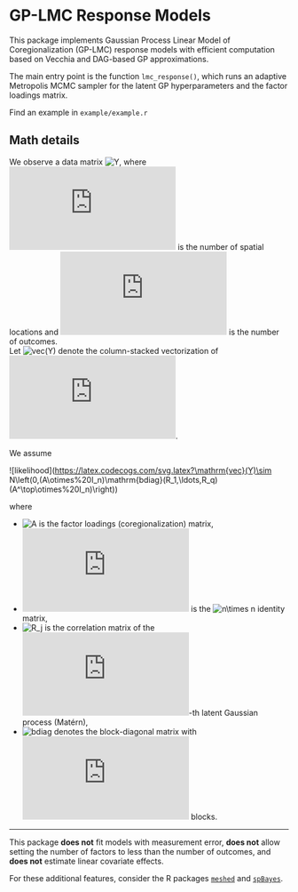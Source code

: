 # GP-LMC Response Models

This package implements Gaussian Process Linear Model of Coregionalization (GP-LMC) response models with efficient computation based on Vecchia and DAG-based GP approximations.

The main entry point is the function `lmc_response()`, which runs an adaptive Metropolis MCMC sampler for the latent GP hyperparameters and the factor loadings matrix.

Find an example in `example/example.r`

## Math details

We observe a data matrix ![Y](https://latex.codecogs.com/svg.latex?Y\in\mathbb{R}^{n\times%20q}), where ![n](https://latex.codecogs.com/svg.latex?n) is the number of spatial locations and ![q](https://latex.codecogs.com/svg.latex?q) is the number of outcomes.  
Let ![vec(Y)](https://latex.codecogs.com/svg.latex?\mathrm{vec}(Y)) denote the column-stacked vectorization of ![Y](https://latex.codecogs.com/svg.latex?Y).

We assume

![likelihood](https://latex.codecogs.com/svg.latex?\mathrm{vec}(Y)\sim N\left(0,(A\otimes%20I_n)\mathrm{bdiag}(R_1,\ldots,R_q)(A^\top\otimes%20I_n)\right))

where  

- ![A](https://latex.codecogs.com/svg.latex?A\in\mathbb{R}^{q\times%20q}) is the factor loadings (coregionalization) matrix,  
- ![I_n](https://latex.codecogs.com/svg.latex?I_n) is the ![n\times n](https://latex.codecogs.com/svg.latex?n\times%20n) identity matrix,  
- ![R_j](https://latex.codecogs.com/svg.latex?R_j\in\mathbb{R}^{n\times%20n}) is the correlation matrix of the ![j](https://latex.codecogs.com/svg.latex?j)-th latent Gaussian process (Matérn),  
- ![bdiag](https://latex.codecogs.com/svg.latex?\mathrm{blkdiag}(R_1,\ldots,R_q)) denotes the block-diagonal matrix with ![R_j](https://latex.codecogs.com/svg.latex?R_j) blocks.  

---

This package **does not** fit models with measurement error, **does not** allow setting the number of factors to less than the number of outcomes, and **does not** estimate linear covariate effects.  

For these additional features, consider the R packages [`meshed`](https://github.com/mkln/meshed) and [`spBayes`](https://cran.r-project.org/package=spBayes).